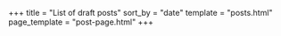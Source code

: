 +++
title = "List of draft posts"
sort_by = "date"
template = "posts.html"
page_template = "post-page.html"
+++
